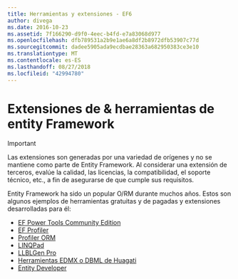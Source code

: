 ```yaml
---
title: Herramientas y extensiones - EF6
author: divega
ms.date: 2016-10-23
ms.assetid: 7f166290-d9f0-4eec-b4fd-e7a83068d977
ms.openlocfilehash: dfb789531a2b9e1ae6a8df2b8972dfb53907c77d
ms.sourcegitcommit: dadee5905ada9ecdbae28363a682950383ce3e10
ms.translationtype: MT
ms.contentlocale: es-ES
ms.lasthandoff: 08/27/2018
ms.locfileid: "42994780"
---
```

# <a name="entity-framework-tools--extensions"></a>Extensiones de & herramientas de entity Framework
> [!IMPORTANT]  
> Las extensiones son generadas por una variedad de orígenes y no se mantiene como parte de Entity Framework. Al considerar una extensión de terceros, evalúe la calidad, las licencias, la compatibilidad, el soporte técnico, etc., a fin de asegurarse de que cumple sus requisitos.

Entity Framework ha sido un popular O/RM durante muchos años. Estos son algunos ejemplos de herramientas gratuitas y de pagadas y extensiones desarrolladas para él:    

- [EF Power Tools Community Edition](https://marketplace.visualstudio.com/items?itemName=ErikEJ.EntityFramework6PowerToolsCommunityEdition)
- [EF Profiler](https://efprof.com)  
- [Profiler ORM](https://www.ormprofiler.com)  
- [LINQPad](https://www.linqpad.net)  
- [LLBLGen Pro](https://www.llblgen.com)  
- [Herramientas EDMX o DBML de Huagati](https://www.huagati.com/dbmltools)  
- [Entity Developer](https://www.devart.com/entitydeveloper)  
